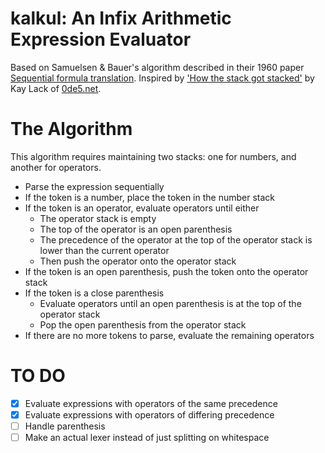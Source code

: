 # kalkul: An Infix Arithmetic Expression Evaluator

Based on Samuelsen & Bauer's algorithm described in
their 1960 paper [Sequential formula translation](https://dl.acm.org/doi/10.1145/366959.366968).
Inspired by ['How the stack got stacked'](https://www.0de5.net/stimuli/the-development-of-stacks) by Kay Lack of [0de5.net](0de5.net).

# The Algorithm
This algorithm requires maintaining two stacks: one for numbers,
and another for operators.

- Parse the expression sequentially
- If the token is a number, place the token in the number stack
- If the token is an operator, evaluate operators until either
    + The operator stack is empty
    + The top of the operator is an open parenthesis
    + The precedence of the operator at the top of the operator
      stack is lower than the current operator
    + Then push the operator onto the operator stack
- If the token is an open parenthesis, push the token onto the operator stack
- If the token is a close parenthesis
    + Evaluate operators until an open parenthesis is at the
      top of the operator stack
    + Pop the open parenthesis from the operator stack
- If there are no more tokens to parse, evaluate the remaining operators

# TO DO
- [x] Evaluate expressions with operators of the same precedence
- [x] Evaluate expressions with operators of differing precedence
- [ ] Handle parenthesis
- [ ] Make an actual lexer instead of just splitting on whitespace

